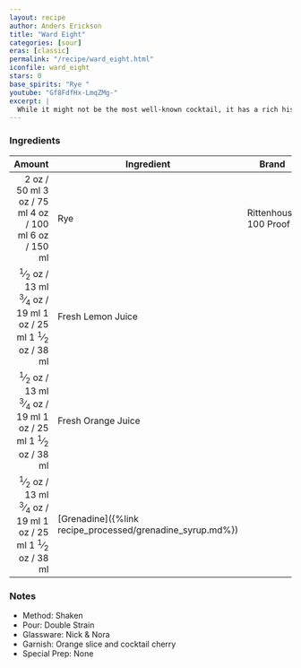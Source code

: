 ```yaml
---
layout: recipe
author: Anders Erickson
title: "Ward Eight"
categories: [sour]
eras: [classic]
permalink: "/recipe/ward_eight.html"
iconfile: ward_eight
stars: 0
base_spirits: "Rye "
youtube: "Gf8FdfHx-LmqZMg-"
excerpt: |
  While it might not be the most well-known cocktail, it has a rich history dating back to the late 19th century. Legend has it that the drink was created in honor of Martin Lomasney, a powerful Boston politician who represented the city's Eighth Ward.
---
```


### Ingredients

| Amount | Ingredient                                      | Brand                 |
| -----: | ----------------------------------------------- | --------------------- |
|   <span class="onex active">2 oz  / 50 ml</span> <span class="onehalfx">3 oz  / 75 ml</span> <span class="twox">4 oz  / 100 ml</span> <span class="threex">6 oz  / 150 ml</span>| Rye                                             | Rittenhouse 100 Proof |
| <span class="onex active"> <sup>1</sup>&frasl;<sub>2</sub> oz  / 13 ml</span> <span class="onehalfx"> <sup>3</sup>&frasl;<sub>4</sub> oz  / 19 ml</span> <span class="twox">1 oz  / 25 ml</span> <span class="threex">1 <sup>1</sup>&frasl;<sub>2</sub> oz  / 38 ml</span>| Fresh Lemon Juice                               |
| <span class="onex active"> <sup>1</sup>&frasl;<sub>2</sub> oz  / 13 ml</span> <span class="onehalfx"> <sup>3</sup>&frasl;<sub>4</sub> oz  / 19 ml</span> <span class="twox">1 oz  / 25 ml</span> <span class="threex">1 <sup>1</sup>&frasl;<sub>2</sub> oz  / 38 ml</span>| Fresh Orange Juice                              |
| <span class="onex active"> <sup>1</sup>&frasl;<sub>2</sub> oz  / 13 ml</span> <span class="onehalfx"> <sup>3</sup>&frasl;<sub>4</sub> oz  / 19 ml</span> <span class="twox">1 oz  / 25 ml</span> <span class="threex">1 <sup>1</sup>&frasl;<sub>2</sub> oz  / 38 ml</span>| [Grenadine]({%link recipe_processed/grenadine_syrup.md%}) |

### Notes

- Method: Shaken
- Pour: Double Strain
- Glassware: Nick & Nora
- Garnish: Orange slice and cocktail cherry
- Special Prep: None
